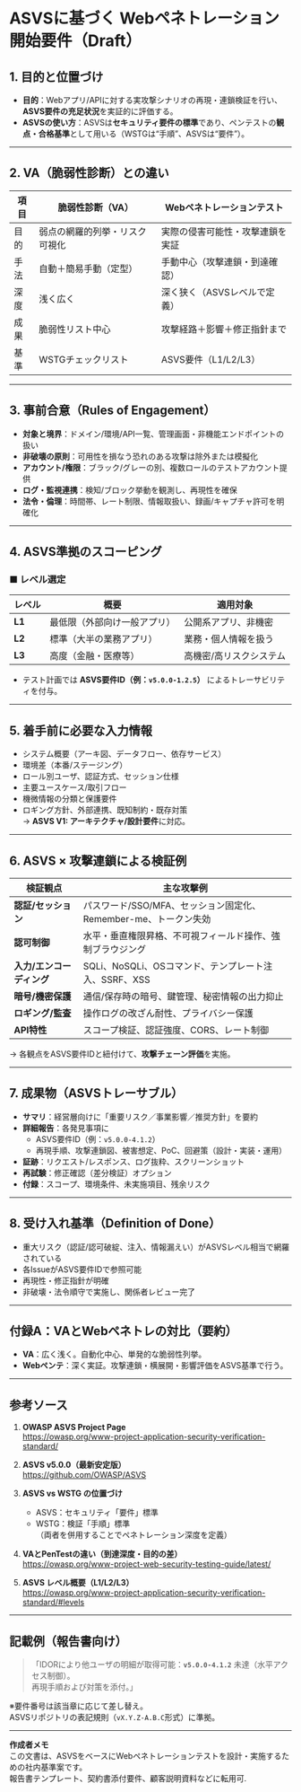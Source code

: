 # ASVSに基づく Webペネトレーション開始要件（Draft）

## 1. 目的と位置づけ
- **目的**：Webアプリ/APIに対する実攻撃シナリオの再現・連鎖検証を行い、**ASVS要件の充足状況**を実証的に評価する。  
- **ASVSの使い方**：ASVSは**セキュリティ要件の標準**であり、ペンテストの**観点・合格基準**として用いる（WSTGは“手順”、ASVSは“要件”）。

---

## 2. VA（脆弱性診断）との違い
| 項目 | 脆弱性診断（VA） | Webペネトレーションテスト |
|------|------------------|-----------------------------|
| 目的 | 弱点の網羅的列挙・リスク可視化 | 実際の侵害可能性・攻撃連鎖を実証 |
| 手法 | 自動＋簡易手動（定型） | 手動中心（攻撃連鎖・到達確認） |
| 深度 | 浅く広く | 深く狭く（ASVSレベルで定義） |
| 成果 | 脆弱性リスト中心 | 攻撃経路＋影響＋修正指針まで |
| 基準 | WSTGチェックリスト | ASVS要件（L1/L2/L3） |

---

## 3. 事前合意（Rules of Engagement）
- **対象と境界**：ドメイン/環境/API一覧、管理画面・非機能エンドポイントの扱い  
- **非破壊の原則**：可用性を損なう恐れのある攻撃は除外または模擬化  
- **アカウント/権限**：ブラック/グレーの別、複数ロールのテストアカウント提供  
- **ログ・監視連携**：検知/ブロック挙動を観測し、再現性を確保  
- **法令・倫理**：時間帯、レート制限、情報取扱い、録画/キャプチャ許可を明確化  

---

## 4. ASVS準拠のスコーピング
### ■ レベル選定
| レベル | 概要 | 適用対象 |
|--------|------|----------|
| **L1** | 最低限（外部向け一般アプリ） | 公開系アプリ、非機密 |
| **L2** | 標準（大半の業務アプリ） | 業務・個人情報を扱う |
| **L3** | 高度（金融・医療等） | 高機密/高リスクシステム |

- テスト計画では **ASVS要件ID（例：`v5.0.0-1.2.5`）** によるトレーサビリティを付与。

---

## 5. 着手前に必要な入力情報
- システム概要（アーキ図、データフロー、依存サービス）  
- 環境差（本番/ステージング）  
- ロール別ユーザ、認証方式、セッション仕様  
- 主要ユースケース/取引フロー  
- 機微情報の分類と保護要件  
- ロギング方針、外部連携、既知制約・既存対策  
→ **ASVS V1: アーキテクチャ/設計要件**に対応。

---

## 6. ASVS × 攻撃連鎖による検証例
| 検証観点 | 主な攻撃例 |
|-----------|-------------|
| **認証/セッション** | パスワード/SSO/MFA、セッション固定化、Remember-me、トークン失効 |
| **認可制御** | 水平・垂直権限昇格、不可視フィールド操作、強制ブラウジング |
| **入力/エンコーディング** | SQLi、NoSQLi、OSコマンド、テンプレート注入、SSRF、XSS |
| **暗号/機密保護** | 通信/保存時の暗号、鍵管理、秘密情報の出力抑止 |
| **ロギング/監査** | 操作ログの改ざん耐性、プライバシー保護 |
| **API特性** | スコープ検証、認証強度、CORS、レート制御 |

→ 各観点をASVS要件IDと紐付けて、**攻撃チェーン評価**を実施。

---

## 7. 成果物（ASVSトレーサブル）
- **サマリ**：経営層向けに「重要リスク／事業影響／推奨方針」を要約  
- **詳細報告**：各発見事項に  
  - ASVS要件ID（例：`v5.0.0-4.1.2`）  
  - 再現手順、攻撃連鎖図、被害想定、PoC、回避策（設計・実装・運用）  
- **証跡**：リクエスト/レスポンス、ログ抜粋、スクリーンショット  
- **再試験**：修正確認（差分検証）オプション  
- **付録**：スコープ、環境条件、未実施項目、残余リスク

---

## 8. 受け入れ基準（Definition of Done）
- 重大リスク（認証/認可破綻、注入、情報漏えい）がASVSレベル相当で網羅されている  
- 各IssueがASVS要件IDで参照可能  
- 再現性・修正指針が明確  
- 非破壊・法令順守で実施し、関係者レビュー完了

---

## 付録A：VAとWebペネトレの対比（要約）
- **VA**：広く浅く。自動化中心、単発的な脆弱性列挙。  
- **Webペンテ**：深く実証。攻撃連鎖・横展開・影響評価をASVS基準で行う。

---

## 参考ソース
1. **OWASP ASVS Project Page**  
   https://owasp.org/www-project-application-security-verification-standard/

2. **ASVS v5.0.0（最新安定版）**  
   https://github.com/OWASP/ASVS

3. **ASVS vs WSTG の位置づけ**  
   - ASVS：セキュリティ「要件」標準  
   - WSTG：検証「手順」標準  
   （両者を併用することでペネトレーション深度を定義）

4. **VAとPenTestの違い（到達深度・目的の差）**  
   https://owasp.org/www-project-web-security-testing-guide/latest/

5. **ASVS レベル概要（L1/L2/L3）**  
   https://owasp.org/www-project-application-security-verification-standard/#levels

---

## 記載例（報告書向け）
> 「IDORにより他ユーザの明細が取得可能：**`v5.0.0-4.1.2`** 未達（水平アクセス制御）。  
> 再現手順および対策を添付。」

※要件番号は該当章に応じて差し替え。  
ASVSリポジトリの表記規則（`vX.Y.Z-A.B.C`形式）に準拠。

---

**作成者メモ**  
この文書は、ASVSをベースにWebペネトレーションテストを設計・実施するための社内基準案です。  
報告書テンプレート、契約書添付要件、顧客説明資料などに転用可.
